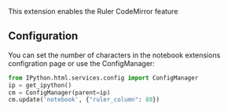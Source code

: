 This extension enables the Ruler CodeMirror feature


Configuration
-------------

You can set the number of characters in the notebook extensions configration page or use the ConfigManager:

```Python
from IPython.html.services.config import ConfigManager
ip = get_ipython()
cm = ConfigManager(parent=ip)
cm.update('notebook', {"ruler_column": 80})
```

